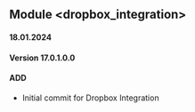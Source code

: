## Module <dropbox_integration>

#### 18.01.2024
#### Version 17.0.1.0.0
#### ADD

- Initial commit for Dropbox Integration
